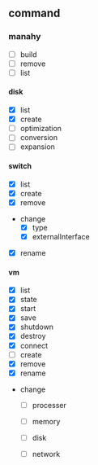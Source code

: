 ## command
### manahy
- [ ] build
- [ ] remove
- [ ] list

#### disk
- [x] list
- [x] create
- [ ] optimization
- [ ] conversion
- [ ] expansion

#### switch
- [x] list
- [x] create
- [x] remove
- change
    - [x] type
    - [x] externalInterface
- [x] rename

#### vm
- [x] list
- [x] state
- [x] start
- [x] save
- [x] shutdown
- [x] destroy
- [x] connect
- [ ] create
- [x] remove
- [x] rename
- change
    - [ ] processer
    - [ ] memory
    - [ ] disk
    - [ ] network

